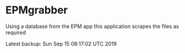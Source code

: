 # EPMgrabber
Using a database from the EPM app this application scrapes the files as required


Latest backup: Sun Sep 15 08:17:02 UTC 2019
